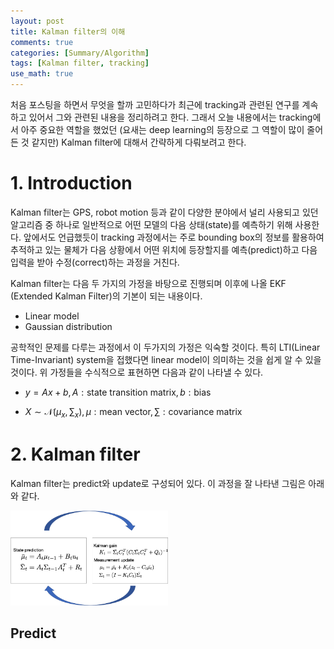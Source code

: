 ```yaml
---
layout: post
title: Kalman filter의 이해
comments: true
categories: [Summary/Algorithm]
tags: [Kalman filter, tracking]
use_math: true
---
```


처음 포스팅을 하면서 무엇을 할까 고민하다가 최근에 tracking과 관련된 연구를 계속하고 있어서 그와 관련된 내용을 정리하려고 한다. 그래서 오늘 내용에서는 tracking에서 아주 중요한 역할을 했었던 (요새는 deep learning의 등장으로 그 역할이 많이 줄어든 것 같지만) Kalman filter에 대해서 간략하게 다뤄보려고 한다.

# 1. Introduction

Kalman filter는 GPS, robot motion 등과 같이 다양한 분야에서 널리 사용되고 있던 알고리즘 중 하나로 일반적으로 어떤 모델의 다음 상태(state)를 예측하기 위해 사용한다. 앞에서도 언급했듯이 tracking 과정에서는 주로 bounding box의 정보를 활용하여 추적하고 있는 물체가 다음 상황에서 어떤 위치에 등장할지를 예측(predict)하고 다음 입력을 받아 수정(correct)하는 과정을 거친다.

Kalman filter는 다음 두 가지의 가정을 바탕으로 진행되며 이후에 나올 EKF (Extended Kalman Filter)의 기본이 되는 내용이다.

* Linear model
* Gaussian distribution

공학적인 문제를 다루는 과정에서 이 두가지의 가정은 익숙할 것이다. 특히 LTI(Linear Time-Invariant) system을 접했다면 linear model이 의미하는 것을 쉽게 알 수 있을 것이다. 위 가정들을 수식적으로 표현하면 다음과 같이 나타낼 수 있다.

* $y = Ax+b, A:\text{state transition matrix}, b: \text{bias}$

* $X \sim \mathcal{N}(\mu_x, \sum_x), \mu: \text{mean vector}, \sum: \text{covariance matrix}$



# 2. Kalman filter

Kalman filter는 predict와 update로 구성되어 있다. 이 과정을 잘 나타낸 그림은 아래와 같다.

<img src="/assets/post_img/kalman_filter_01.png" alt="Kalmna filter algorithm" width=50% />

## Predict

